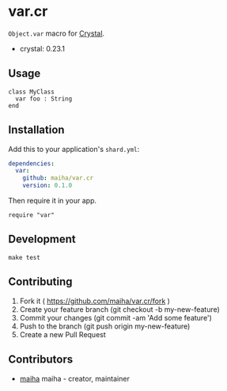 # var.cr

`Object.var` macro for [Crystal](http://crystal-lang.org/).

- crystal: 0.23.1

## Usage

```crystal
class MyClass
  var foo : String
end
```

## Installation

Add this to your application's `shard.yml`:

```yaml
dependencies:
  var:
    github: maiha/var.cr
    version: 0.1.0
```

Then require it in your app.
```crystal
require "var"
```

## Development

```shell
make test
```

## Contributing

1. Fork it ( https://github.com/maiha/var.cr/fork )
2. Create your feature branch (git checkout -b my-new-feature)
3. Commit your changes (git commit -am 'Add some feature')
4. Push to the branch (git push origin my-new-feature)
5. Create a new Pull Request

## Contributors

- [maiha](https://github.com/maiha) maiha - creator, maintainer
